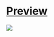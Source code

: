 <h1><a href="https://drotsyk.github.io/Slider/.">Preview</h1>
 <img src="https://user-images.githubusercontent.com/43176477/102687053-424ff600-41fd-11eb-85c0-f94bd4aa3d86.jpg">
